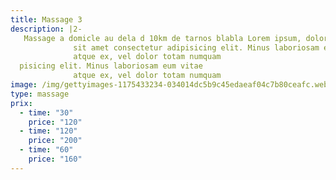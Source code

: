 ```yaml
---
title: Massage 3
description: |2-
   Massage a domicle au dela d 10km de tarnos blabla Lorem ipsum, dolor
              sit amet consectetur adipisicing elit. Minus laboriosam eum vitae
              atque ex, vel dolor totam numquam
  pisicing elit. Minus laboriosam eum vitae
              atque ex, vel dolor totam numquam
image: /img/gettyimages-1175433234-034014dc5b9c45edaeaf04c7b80ceafc.webp
type: massage
prix:
  - time: "30"
    price: "120"
  - time: "120"
    price: "200"
  - time: "60"
    price: "160"
---
```

